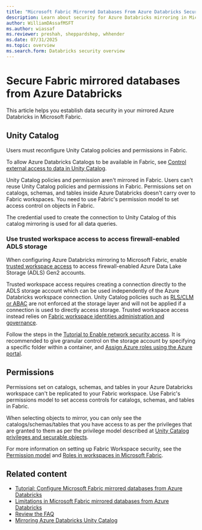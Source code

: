 ```yaml
---
title: "Microsoft Fabric Mirrored Databases From Azure Databricks Security"
description: Learn about security for Azure Databricks mirroring in Microsoft Fabric.
author: WilliamDAssafMSFT
ms.author: wiassaf
ms.reviewer: preshah, sheppardshep, whhender
ms.date: 07/31/2025
ms.topic: overview
ms.search.form: Databricks security overview
---
```


# Secure Fabric mirrored databases from Azure Databricks

This article helps you establish data security in your mirrored Azure Databricks in Microsoft Fabric.

## Unity Catalog

Users must reconfigure Unity Catalog policies and permissions in Fabric.

To allow Azure Databricks Catalogs to be available in Fabric, see [Control external access to data in Unity Catalog](/azure/databricks/data-governance/unity-catalog/access-open-api).

Unity Catalog policies and permission aren't mirrored in Fabric. Users can't reuse Unity Catalog policies and permissions in Fabric. Permissions set on catalogs, schemas, and tables inside Azure Databricks doesn't carry over to Fabric workspaces. You need to use Fabric's permission model to set access control on objects in Fabric.

The credential used to create the connection to Unity Catalog of this catalog mirroring is used for all data queries.

### Use trusted workspace access to access firewall-enabled ADLS storage

When configuring Azure Databricks mirroring to Microsoft Fabric, enable [trusted workspace access](../security/security-trusted-workspace-access.md) to access firewall-enabled Azure Data Lake Storage (ADLS) Gen2 accounts.

Trusted workspace access requires creating a connection directly to the ADLS storage account which can be used independently of the Azure Databricks workspace connection. Unity Catalog policies such as [RLS/CLM or ABAC](/azure/databricks/tables/row-and-column-filters) are not enforced at the storage layer and will not be applied if a connection is used to directly access storage. Trusted workspace access instead relies on [Fabric workspace identities administration and governance](../../security/workspace-identity.md#security-administration-and-governance-of-the-workspace-identity).

Follow the steps in the [Tutorial to Enable network security access](../database/mirrored-database/azure-databricks-tutorial.md). It is recommended to give granular control on the storage account by specifying a specific folder within a container, and [Assign Azure roles using the Azure portal](/azure/role-based-access-control/role-assignments-portal#step-2-open-the-add-role-assignment-page).

## Permissions

Permissions set on catalogs, schemas, and tables in your Azure Databricks workspace can't be replicated to your Fabric workspace. Use Fabric's permissions model to set access controls for catalogs, schemas, and tables in Fabric.

When selecting objects to mirror, you can only see the catalogs/schemas/tables that you have access to as per the privileges that are granted to them as per the privilege model described at [Unity Catalog privileges and securable objects](/azure/databricks/data-governance/unity-catalog/manage-privileges/privileges).

For more information on setting up Fabric Workspace security, see the [Permission model](../security/permission-model.md) and [Roles in workspaces in Microsoft Fabric](../fundamentals/roles-workspaces.md).

## Related content

- [Tutorial: Configure Microsoft Fabric mirrored databases from Azure Databricks](../database/mirrored-database/azure-databricks-tutorial.md)
- [Limitations in Microsoft Fabric mirrored databases from Azure Databricks](../database/mirrored-database/azure-databricks-limitations.md)
- [Review the FAQ](../database/mirrored-database/azure-databricks-faq.yml)
- [Mirroring Azure Databricks Unity Catalog](../database/mirrored-database/azure-databricks.md)
